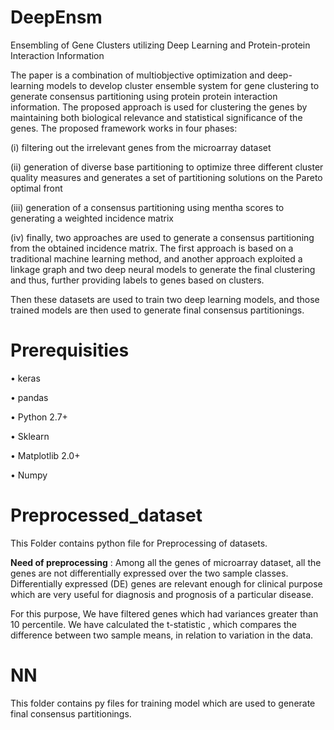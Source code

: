 # DeepEnsm
Ensembling of Gene Clusters utilizing Deep Learning and Protein-protein Interaction Information

The paper is a combination of multiobjective optimization and deep-learning models to develop cluster ensemble system for gene clustering to generate consensus partitioning using protein protein interaction information. The proposed approach is used for clustering the genes by maintaining both biological relevance and statistical significance of the genes.
The proposed framework works in four phases: 

(i)	filtering out the irrelevant genes from the microarray dataset

(ii)	generation of diverse base partitioning to optimize three different cluster quality measures and generates a set of partitioning solutions on the Pareto optimal front

(iii)	generation of a consensus partitioning using mentha scores to generating a weighted incidence matrix

(iv)	finally, two approaches are used to generate a consensus partitioning from the obtained incidence matrix. The first approach is based on a traditional machine learning method, and another approach exploited a linkage graph and two deep neural models to generate the final clustering and thus, further providing labels to genes based on clusters.

Then these datasets are used to train two deep learning models, and those trained models are then used to generate final consensus partitionings.

# **Prerequisities**

•	keras

•	pandas

•	Python 2.7+

•	Sklearn

•	Matplotlib 2.0+

•	Numpy

# **Preprocessed_dataset**

This Folder contains python file for Preprocessing of datasets. 

**Need of preprocessing** : Among all the genes of microarray dataset, all the genes are not differentially expressed over the two sample classes. Differentially expressed (DE) genes are relevant enough for clinical purpose which are very useful for diagnosis and prognosis of a particular disease. 

For this purpose, We have filtered genes which had variances greater than 10 percentile. We have calculated the t-statistic , which compares the difference between two sample means, in relation to variation in the data.

# **NN**
This folder contains py files for training model which are used to generate final consensus partitionings.
